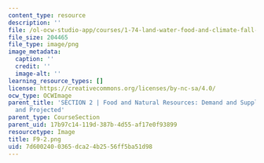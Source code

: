 ```yaml
---
content_type: resource
description: ''
file: /ol-ocw-studio-app/courses/1-74-land-water-food-and-climate-fall-2020/7d6002400365dca24b2556ff5ba51d98_F9-2.png
file_size: 204465
file_type: image/png
image_metadata:
  caption: ''
  credit: ''
  image-alt: ''
learning_resource_types: []
license: https://creativecommons.org/licenses/by-nc-sa/4.0/
ocw_type: OCWImage
parent_title: 'SECTION 2 | Food and Natural Resources: Demand and Supply, Current
  and Projected'
parent_type: CourseSection
parent_uid: 17b97c14-119d-387b-4d55-af17e0f93899
resourcetype: Image
title: F9-2.png
uid: 7d600240-0365-dca2-4b25-56ff5ba51d98
---
```

